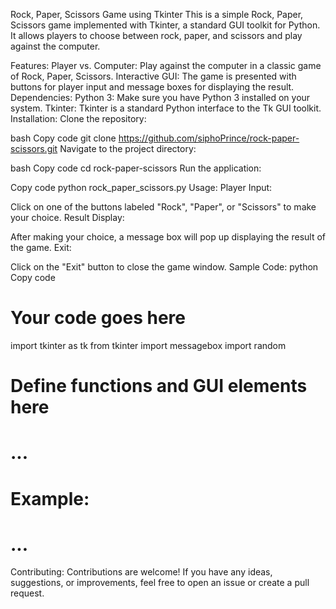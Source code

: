 Rock, Paper, Scissors Game using Tkinter
This is a simple Rock, Paper, Scissors game implemented with Tkinter, a standard GUI toolkit for Python. It allows players to choose between rock, paper, and scissors and play against the computer.

Features:
Player vs. Computer: Play against the computer in a classic game of Rock, Paper, Scissors.
Interactive GUI: The game is presented with buttons for player input and message boxes for displaying the result.
Dependencies:
Python 3: Make sure you have Python 3 installed on your system.
Tkinter: Tkinter is a standard Python interface to the Tk GUI toolkit.
Installation:
Clone the repository:

bash
Copy code
git clone https://github.com/siphoPrince/rock-paper-scissors.git
Navigate to the project directory:

bash
Copy code
cd rock-paper-scissors
Run the application:

Copy code
python rock_paper_scissors.py
Usage:
Player Input:

Click on one of the buttons labeled "Rock", "Paper", or "Scissors" to make your choice.
Result Display:

After making your choice, a message box will pop up displaying the result of the game.
Exit:

Click on the "Exit" button to close the game window.
Sample Code:
python
Copy code
# Your code goes here
import tkinter as tk
from tkinter import messagebox
import random

# Define functions and GUI elements here
# ...

# Example: 
# ...
Contributing:
Contributions are welcome! If you have any ideas, suggestions, or improvements, feel free to open an issue or create a pull request.